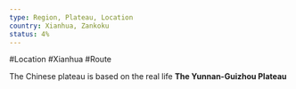 ```yaml
---
type: Region, Plateau, Location
country: Xianhua, Zankoku
status: 4%
---
```



#Location #Xianhua #Route

The Chinese plateau is based on the real life **The Yunnan-Guizhou Plateau**
